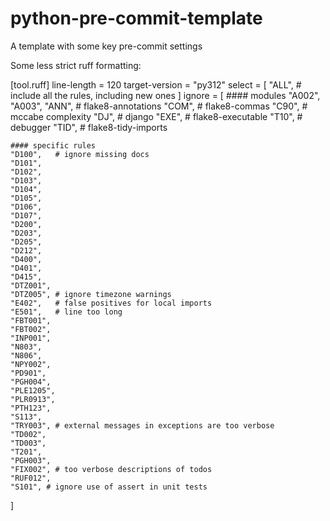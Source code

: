 # python-pre-commit-template
A template with some key pre-commit settings

Some less strict ruff formatting:

[tool.ruff]
line-length = 120
target-version = "py312"
select = [
    "ALL", # include all the rules, including new ones
]
ignore = [
    #### modules
    "A002",
    "A003",
    "ANN", # flake8-annotations
    "COM", # flake8-commas
    "C90", # mccabe complexity
    "DJ",  # django
    "EXE", # flake8-executable
    "T10", # debugger
    "TID", # flake8-tidy-imports

    #### specific rules
    "D100",   # ignore missing docs
    "D101",
    "D102",
    "D103",
    "D104",
    "D105",
    "D106",
    "D107",
    "D200",
    "D203",
    "D205",
    "D212",
    "D400",
    "D401",
    "D415",
    "DTZ001",
    "DTZ005", # ignore timezone warnings
    "E402",   # false positives for local imports
    "E501",   # line too long
    "FBT001",
    "FBT002",
    "INP001",
    "N803",
    "N806",
    "NPY002",
    "PD901",
    "PGH004",
    "PLE1205",
    "PLR0913",
    "PTH123",
    "S113",
    "TRY003", # external messages in exceptions are too verbose
    "TD002",
    "TD003",
    "T201",
    "PGH003",
    "FIX002", # too verbose descriptions of todos
    "RUF012",
    "S101", # ignore use of assert in unit tests
]
